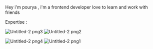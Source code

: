 Hey i'm pourya , i'm a frontend developer love to learn and work with friends 

Expertise : 

![Untitled-2 png3](https://github.com/user-attachments/assets/c8fc42f8-255f-4cc7-93e6-60c41c768b37)            ![Untitled-2 png2](https://github.com/user-attachments/assets/646a5bbf-3c77-4592-b127-fa1b7949933c)


![Untitled-2 png4](https://github.com/user-attachments/assets/d8c70c5c-a6f3-4adc-b594-c0ab5372ef8c) ![Untitled-2 png1](https://github.com/user-attachments/assets/674383f9-6c2d-4b53-af10-aaea2864e653)     





